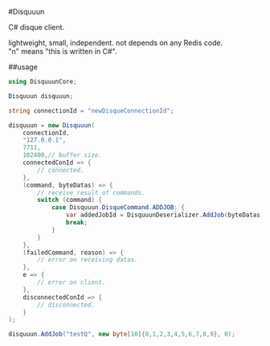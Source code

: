 #Disquuun

C# disque client.

lightweight, small, independent. not depends on any Redis code.  
"n" means "this is written in C#".

##usage
```C#
using DisquuunCore;

Disquuun disquuun;

string connectionId = "newDisqueConnectionId";

disquuun = new Disquuun(
	connectionId,
	"127.0.0.1", 
	7711,
	102400,// buffer size.
	connectedConId => {
		// connected.
	},
	(command, byteDatas) => {
		// receive result of commands.
		switch (command) {
			case Disquuun.DisqueCommand.ADDJOB: {
				var addedJobId = DisquuunDeserializer.AddJob(byteDatas);
				break;
			}
		}
	},
	(failedCommand, reason) => {
		// error on receiving datas.
	},
	e => {
		// error on client.
	},
	disconnectedConId => {
		// disconnected.
	}
);

disquuun.AddJob("testQ", new byte[10]{0,1,2,3,4,5,6,7,8,9}, 0);
```
